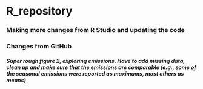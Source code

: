 # R_repository

### Making more changes from R Studio and updating the code
### Changes from GitHub

##### Super rough figure 2, exploring emissions. Have to add missing data, clean up and make sure that the emissions are comparable (e.g., some of the seasonal emissions were reported as maximums, most others as means)
